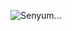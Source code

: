 ![Senyum...](https://image.freepik.com/free-photo/excited-happy-young-pretty-woman_171337-2005.jpg)

